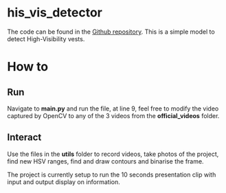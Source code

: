 # his_vis_detector
The code can be found in the [Github repository](https://github.com/lfa9603/his_vis_detector).
This is a simple model to detect High-Visibility vests.

# How to 

## Run

Navigate to **main.py** and run the file, at line 9, feel free to modify the video captured by OpenCV to any of the 3 videos from the 
**official_videos** folder.

## Interact

Use the files in the **utils** folder to record videos, take photos of the project, find new HSV ranges, find and draw contours and binarise the frame.

The project is currently setup to run the 10 seconds presentation clip with input and output display on information.

